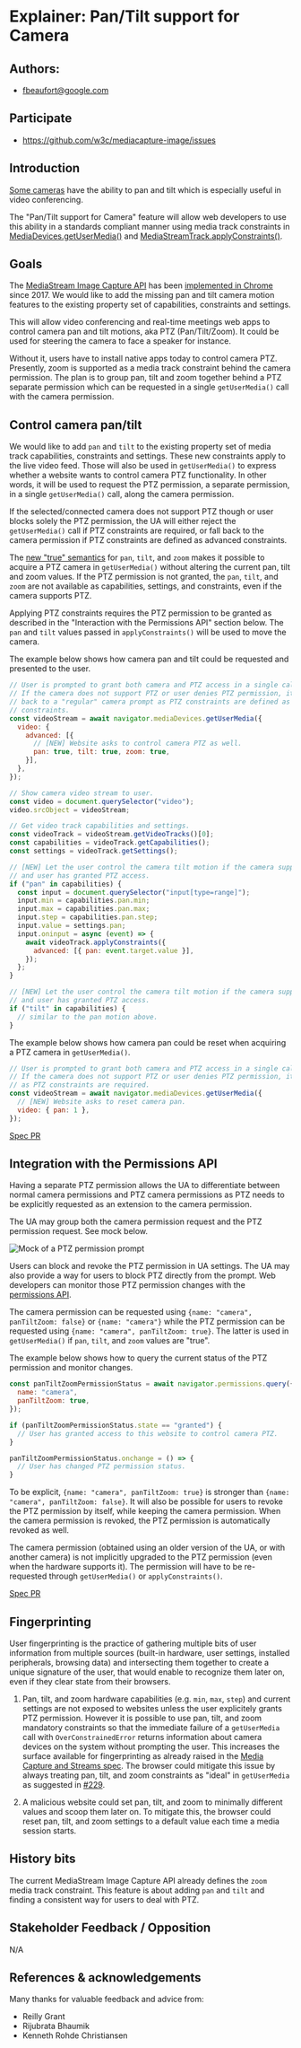 # Explainer: Pan/Tilt support for Camera

## Authors:

- fbeaufort@google.com

## Participate

- https://github.com/w3c/mediacapture-image/issues

## Introduction

[Some cameras] have the ability to pan and tilt which is especially useful in
video conferencing.

The "Pan/Tilt support for Camera" feature will allow web developers to use this
ability in a standards compliant manner using media track constraints in
[MediaDevices.getUserMedia()] and [MediaStreamTrack.applyConstraints()].

## Goals

The [MediaStream Image Capture API](https://w3c.github.io/mediacapture-image/)
has been [implemented in Chrome](https://caniuse.com/#search=imageCapture) since
2017. We would like to add the missing pan and tilt camera motion features to
the existing property set of capabilities, constraints and settings.

This will allow video conferencing and real-time meetings web apps to control
camera pan and tilt motions, aka PTZ (Pan/Tilt/Zoom). It could be used for
steering the camera to face a speaker for instance.

Without it, users have to install native apps today to control camera PTZ.
Presently, zoom is supported as a media track constraint behind the camera
permission. The plan is to group pan, tilt and zoom together behind a PTZ
separate permission which can be requested in a single `getUserMedia()` call
with the camera permission.

## Control camera pan/tilt

We would like to add `pan` and `tilt` to the existing property set of media
track capabilities, constraints and settings. These new constraints apply to the
live video feed. Those will also be used in `getUserMedia()` to express whether a
website wants to control camera PTZ functionality. In other words, it will be
used to request the PTZ permission, a separate permission, in a single
`getUserMedia()` call, along the camera permission.

If the selected/connected camera does not support PTZ though or user blocks solely
the PTZ permission, the UA will either reject the `getUserMedia()` call if PTZ
constraints are required, or fall back to the camera permission if PTZ constraints
are defined as advanced constraints.

The [new "true" semantics] for `pan`, `tilt`, and `zoom` makes it possible to
acquire a PTZ camera in `getUserMedia()` without altering the current pan, tilt
and zoom values. If the PTZ permission is not granted, the `pan`, `tilt`, and
`zoom` are not available as capabilities, settings, and constraints, even if the
camera supports PTZ.

Applying PTZ constraints requires the PTZ permission to be granted as described
in the "Interaction with the Permissions API" section below. The `pan` and `tilt`
values passed in `applyConstraints()` will be used to move the camera.

The example below shows how camera pan and tilt could be requested and presented
to the user.

```js
// User is prompted to grant both camera and PTZ access in a single call.
// If the camera does not support PTZ or user denies PTZ permission, it falls
// back to a "regular" camera prompt as PTZ constraints are defined as advanced
// constraints.
const videoStream = await navigator.mediaDevices.getUserMedia({
  video: {
    advanced: [{
      // [NEW] Website asks to control camera PTZ as well.
      pan: true, tilt: true, zoom: true,
    }],
  },
});

// Show camera video stream to user.
const video = document.querySelector("video");
video.srcObject = videoStream;

// Get video track capabilities and settings.
const videoTrack = videoStream.getVideoTracks()[0];
const capabilities = videoTrack.getCapabilities();
const settings = videoTrack.getSettings();

// [NEW] Let the user control the camera tilt motion if the camera supports it
// and user has granted PTZ access.
if ("pan" in capabilities) {
  const input = document.querySelector("input[type=range]");
  input.min = capabilities.pan.min;
  input.max = capabilities.pan.max;
  input.step = capabilities.pan.step;
  input.value = settings.pan;
  input.oninput = async (event) => {
    await videoTrack.applyConstraints({
      advanced: [{ pan: event.target.value }],
    });
  };
}

// [NEW] Let the user control the camera tilt motion if the camera supports it
// and user has granted PTZ access.
if ("tilt" in capabilities) {
  // similar to the pan motion above.
}
```

The example below shows how camera pan could be reset when acquiring a
PTZ camera in `getUserMedia()`.

```js
// User is prompted to grant both camera and PTZ access in a single call.
// If the camera does not support PTZ or user denies PTZ permission, it fails
// as PTZ constraints are required.
const videoStream = await navigator.mediaDevices.getUserMedia({
  // [NEW] Website asks to reset camera pan.
  video: { pan: 1 },
});
```

[Spec PR](https://github.com/w3c/mediacapture-image/pull/218)

## Integration with the Permissions API

Having a separate PTZ permission allows the UA to differentiate between normal
camera permissions and PTZ camera permissions as PTZ needs to be explicitly
requested as an extension to the camera permission.

The UA may group both the camera permission request and the PTZ permission
request. See mock below.

![Mock of a PTZ permission prompt](/images/ptz-prompt-mock.png)

Users can block and revoke the PTZ permission in UA settings. The UA may
also provide a way for users to block PTZ directly from the prompt. Web
developers can monitor those PTZ permission changes with the [permissions API].

The camera permission can be requested using `{name: "camera", panTiltZoom:
false}` or `{name: "camera"}` while the PTZ permission can be requested using
`{name: "camera", panTiltZoom: true}`. The latter is used in `getUserMedia()` if
`pan`, `tilt`, and `zoom` values are "true".

The example below shows how to query the current status of the PTZ permission
and monitor changes.

```js
const panTiltZoomPermissionStatus = await navigator.permissions.query({
  name: "camera",
  panTiltZoom: true,
});

if (panTiltZoomPermissionStatus.state == "granted") {
  // User has granted access to this website to control camera PTZ.
}

panTiltZoomPermissionStatus.onchange = () => {
  // User has changed PTZ permission status.
}
```

To be explicit, `{name: "camera", panTiltZoom: true}` is stronger than `{name:
"camera", panTiltZoom: false}`. It will also be possible for users to revoke the
PTZ permission by itself, while keeping the camera permission. When the camera
permission is revoked, the PTZ permission is automatically revoked as well.

The camera permission (obtained using an older version of the UA, or with
another camera) is not implicitly upgraded to the PTZ permission (even when the
hardware supports it). The permission will have to be re-requested through
`getUserMedia()` or `applyConstraints()`.

[Spec PR](https://github.com/w3c/permissions/pull/204)

## Fingerprinting

User fingerprinting is the practice of gathering multiple bits of user
information from multiple sources (built-in hardware, user settings, installed
peripherals, browsing data) and intersecting them together to create a unique
signature of the user, that would enable to recognize them later on, even if
they clear state from their browsers.

1. Pan, tilt, and zoom hardware capabilities (e.g. `min`, `max`, `step`) and
   current settings are not exposed to websites unless the user explicitely
   grants PTZ permission. However it is possible to use pan, tilt, and zoom
   mandatory constraints so that the immediate failure of a `getUserMedia` call
   with `OverConstrainedError` returns information about camera devices on the
   system without prompting the user. This increases the surface available for
   fingerprinting as already raised in the [Media Capture and Streams
   spec](https://www.w3.org/TR/mediacapture-streams/#privacy-and-security-considerations).
   The browser could mitigate this issue by always treating pan, tilt, and zoom
   constraints as "ideal" in `getUserMedia` as suggested in
   [#229](https://github.com/w3c/mediacapture-image/issues/229).
   
1. A malicious website could set pan, tilt, and zoom to minimally different values
   and scoop them later on. To mitigate this, the browser could reset pan, tilt,
   and zoom settings to a default value each time a media session starts.

## History bits

The current MediaStream Image Capture API already defines the `zoom` media track
constraint. This feature is about adding `pan` and `tilt` and finding a
consistent way for users to deal with PTZ.

## Stakeholder Feedback / Opposition

N/A

## References & acknowledgements

Many thanks for valuable feedback and advice from:
- Reilly Grant
- Rijubrata Bhaumik
- Kenneth Rohde Christiansen


[Some cameras]: https://support.zoom.us/hc/en-us/articles/204065759-Zoom-Rooms-Camera-Controls
[MediaDevices.getUserMedia()]: https://developer.mozilla.org/en-US/docs/Web/API/MediaDevices/getUserMedia
[MediaStreamTrack.applyConstraints()]: https://developer.mozilla.org/en-US/docs/Web/API/MediaStreamTrack/applyConstraints
[MediaStream Image Capture API]: https://w3c.github.io/mediacapture-image/
[implemented in Chrome]: https://caniuse.com/#search=imageCapture
[new "true" semantics]: https://github.com/w3c/mediacapture-image/pull/218#issuecomment-610286277
[permissions API]: https://w3c.github.io/permissions/#media-devices
